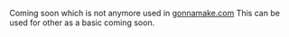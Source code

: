 Coming soon which is not anymore used in [gonnamake.com](http://gonnamake.com)
This can be used for other as a basic coming soon.